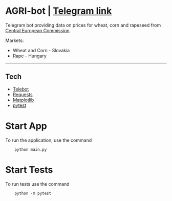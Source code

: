 # AGRI-bot | [Telegram link](https://t.me/Lagro_bot)

Telegram bot providing data on prices for wheat, corn and rapeseed from
[Central European Commission](https://agridata.ec.europa.eu/extensions/DataPortal/home.html).

Markets:
- Wheat and Corn - Slovakia
- Rape - Hungary
___

## Tech
- [Telebot](https://pypi.org/project/pyTelegramBotAPI)
- [Requests](https://requests.readthedocs.io/en/latest/)
- [Matplotlib](https://matplotlib.org/)
- [pytest](https://docs.pytest.org/)

# Start App

To run the application, use the command

```commandline
    python main.py
```

# Start Tests

To run tests use the command 

```commandline
    python -m pytest
```